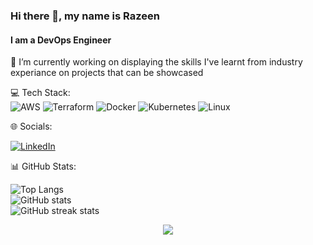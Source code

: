 ### Hi there 👋, my name is Razeen
#### I am a DevOps Engineer

<!--- add banner (link) --->

🔭 I’m currently working on displaying the skills I've learnt from industry experiance on projects that can be showcased

💻 Tech Stack:  
![AWS](https://img.shields.io/badge/AWS-ff9900?style=for-the-badge&logo=amazonwebservices&logoColor=ff9900&logoSize=auto&labelColor=black)
![Terraform](https://img.shields.io/badge/terraform-%235835CC.svg?style=for-the-badge&logo=terraform&logoColor=844FBA&logoSize=auto&labelColor=black)
![Docker](https://img.shields.io/badge/docker-%230db7ed.svg?style=for-the-badge&logo=docker&logoColor=2496ED&logoSize=auto&labelColor=black)
![Kubernetes](https://img.shields.io/badge/kubernetes-%23326ce5.svg?style=for-the-badge&logo=kubernetes&logoColor=326CE5&logoSize=auto&labelColor=black)
![Linux](https://img.shields.io/badge/Linux-FCC624?style=for-the-badge&logo=linux&logoColor=FCC624&logoSize=auto&labelColor=black)


🌐 Socials:
<!--- [<img src='https://cdn.jsdelivr.net/npm/simple-icons@3.0.1/icons/github.svg' alt='github' height='40'>](https://github.com/Razeen-Abdal-Rahman) --->
<!--- add medium --->
<a href="https://www.linkedin.com/in/razeen-abdal-rahman/" target="_blank"><img alt="LinkedIn" src="https://img.shields.io/badge/@RazeenAbdalRahman-0A66C2?style=for-the-badge&logo=linkedin&logoColor=0A66C2&logoSize=auto&labelColor=black"></a>
<!-- ![LinkedIn](https://img.shields.io/badge/%40RazeenAbdalRahman-0A66C2?style=for-the-badge&logo=linkedin&logoColor=0A66C2&logoSize=auto&labelColor=black&link=https/www.linkedin.com/in/razeen-abdal-rahman/) --->

📊 GitHub Stats:
<!--- [![trophy](https://github-profile-trophy.vercel.app/?username=Razeen-Abdal-Rahman)](https://github.com/ryo-ma/github-profile-trophy&show_icons=true&theme=radical) --->
![Top Langs](https://github-readme-stats.vercel.app/api/top-langs/?username=Razeen-Abdal-Rahman&show_icons=true&count_private=true&theme=transparent)  
![GitHub stats](https://github-readme-stats.vercel.app/api?username=Razeen-Abdal-Rahman&show_icons=true&count_private=true&show_icons=true&theme=transparent)  
![GitHub streak stats](https://github-readme-streak-stats.herokuapp.com/?user=Razeen-Abdal-Rahman&show_icons=true&theme=transparent)

<p align="center">
  <img src="https://komarev.com/ghpvc/?username=Razeen-Abdal-Rahman&color=green&style=for-the-badge" />
</p>
